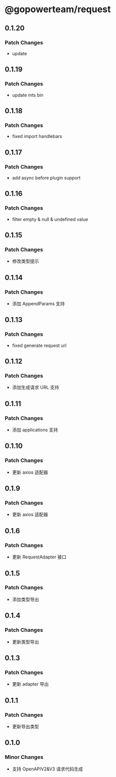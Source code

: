 # @gopowerteam/request

## 0.1.20

### Patch Changes

- update

## 0.1.19

### Patch Changes

- update mts bin

## 0.1.18

### Patch Changes

- fixed import handlebars

## 0.1.17

### Patch Changes

- add async before plugin support

## 0.1.16

### Patch Changes

- filter empty & null & undefined value

## 0.1.15

### Patch Changes

- 修改类型提示

## 0.1.14

### Patch Changes

- 添加 AppendParams 支持

## 0.1.13

### Patch Changes

- fixed generate request url

## 0.1.12

### Patch Changes

- 添加生成请求 URL 支持

## 0.1.11

### Patch Changes

- 添加 applications 支持

## 0.1.10

### Patch Changes

- 更新 axios 适配器

## 0.1.9

### Patch Changes

- 更新 axios 适配器

## 0.1.6

### Patch Changes

- 更新 RequestAdapter 接口

## 0.1.5

### Patch Changes

- 添加类型导出

## 0.1.4

### Patch Changes

- 更新类型导出

## 0.1.3

### Patch Changes

- 更新 adapter 导出

## 0.1.1

### Patch Changes

- 更新导出类型

## 0.1.0

### Minor Changes

- 支持 OpenAPIV2&V3 请求代码生成

